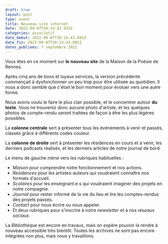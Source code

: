 ```yaml
---
draft: true
layout: post
type: event
title: Nouveau site internet
date: 2022-09-07T10:14:42.935Z
categories: associatif
date_debut: 2022-09-07T10:14:43.045Z
date_fin: 2022-09-07T10:14:43.091Z
dates_publiees: 7 septembre 2022
---
```

Vous êtes en ce moment sur **le nouveau site** de la Maison de la Poésie de Rennes.

Après cinq ans de bons et loyaux services, la version précédente commençait à dysfonctionner un peu trop pour être utilisée au quotidien. Il nous a donc semblé que c'était le bon moment pour évoluer vers une autre forme.

Nous avons voulu le faire le plus clair possible, et le concentrer autour **du texte**. Vous ne trouverez donc aucune photo d'artiste, et les quelques photos de compte-rendu seront traitées de façon à être les plus légères possibles.

La **colonne centrale** sert à présenter tous les événements à venir et passés, classés grâce à différents codes couleur.

La **colonne de droite** sert à présenter les résidences en cours et à venir, les derniers podcasts réalisés, et les derniers articles de notre journal de bord.

Le menu de gauche mène vers les rubriques habituelles : 

- *Maison* pour comprendre notre fonctionnement et nos actions.
- *Résidences* pour les artistes-auteurs qui voudraient connaître nos formats d'accueil.
- *Scolaires* pour les enseignant.e.s qui voudraient imaginer des projets en notre compagnie.
- *Journal* pour rester informé de la vie du lieu et lire les comptes-rendus des projets passés.
- *Contact* pour nous écrire ou nous appeler.
- Et deux rubriques pour s'inscrire à notre *newsletter* et à nos *réseaux sociaux*.

La *Bibliothèque* est encore en travaux, mais on espère pouvoir la rendre à nouveau accessible très bientôt. Toutes les archives ne sont pas encore intégrées non plus, mais nous y travaillons.